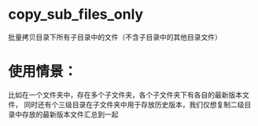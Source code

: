 # copy_sub_files_only
批量拷贝目录下所有子目录中的文件（不含子目录中的其他目录文件）
# 使用情景：
比如在一个文件夹中，存在多个子文件夹，各个子文件夹下有各自的最新版本文件，
同时还有个三级目录在子文件夹中用于存放历史版本，我们仅想复制二级目录中存放的最新版本文件汇总到一起
